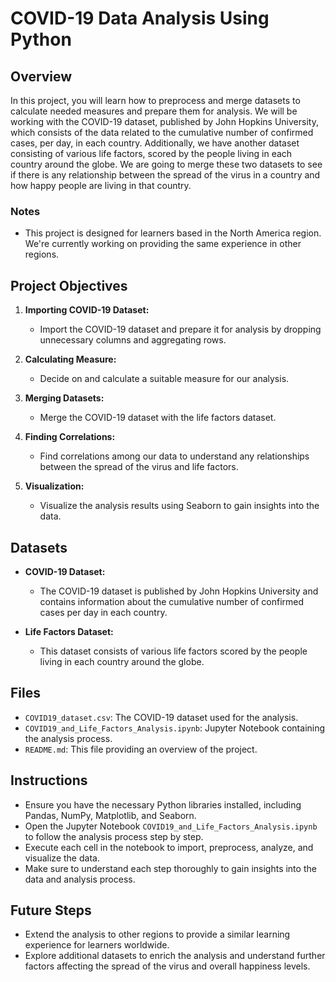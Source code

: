 # COVID-19 Data Analysis Using Python

## Overview

In this project, you will learn how to preprocess and merge datasets to calculate needed measures and prepare them for analysis. We will be working with the COVID-19 dataset, published by John Hopkins University, which consists of the data related to the cumulative number of confirmed cases, per day, in each country. Additionally, we have another dataset consisting of various life factors, scored by the people living in each country around the globe. We are going to merge these two datasets to see if there is any relationship between the spread of the virus in a country and how happy people are living in that country.

### Notes

- This project is designed for learners based in the North America region. We're currently working on providing the same experience in other regions.

## Project Objectives

1. **Importing COVID-19 Dataset:**
   - Import the COVID-19 dataset and prepare it for analysis by dropping unnecessary columns and aggregating rows.

2. **Calculating Measure:**
   - Decide on and calculate a suitable measure for our analysis.

3. **Merging Datasets:**
   - Merge the COVID-19 dataset with the life factors dataset.

4. **Finding Correlations:**
   - Find correlations among our data to understand any relationships between the spread of the virus and life factors.

5. **Visualization:**
   - Visualize the analysis results using Seaborn to gain insights into the data.

## Datasets

- **COVID-19 Dataset:** 
  - The COVID-19 dataset is published by John Hopkins University and contains information about the cumulative number of confirmed cases per day in each country.

- **Life Factors Dataset:**
  - This dataset consists of various life factors scored by the people living in each country around the globe.

## Files

- `COVID19_dataset.csv`: The COVID-19 dataset used for the analysis.
- `COVID19_and_Life_Factors_Analysis.ipynb`: Jupyter Notebook containing the analysis process.
- `README.md`: This file providing an overview of the project.

## Instructions

- Ensure you have the necessary Python libraries installed, including Pandas, NumPy, Matplotlib, and Seaborn.
- Open the Jupyter Notebook `COVID19_and_Life_Factors_Analysis.ipynb` to follow the analysis process step by step.
- Execute each cell in the notebook to import, preprocess, analyze, and visualize the data.
- Make sure to understand each step thoroughly to gain insights into the data and analysis process.

## Future Steps

- Extend the analysis to other regions to provide a similar learning experience for learners worldwide.
- Explore additional datasets to enrich the analysis and understand further factors affecting the spread of the virus and overall happiness levels.

